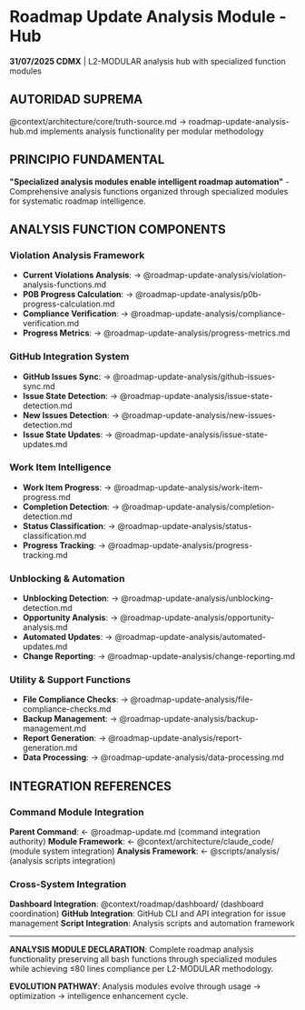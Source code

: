 # Roadmap Update Analysis Module - Hub

**31/07/2025 CDMX** | L2-MODULAR analysis hub with specialized function modules

## AUTORIDAD SUPREMA
@context/architecture/core/truth-source.md → roadmap-update-analysis-hub.md implements analysis functionality per modular methodology

## PRINCIPIO FUNDAMENTAL
**"Specialized analysis modules enable intelligent roadmap automation"** - Comprehensive analysis functions organized through specialized modules for systematic roadmap intelligence.

## ANALYSIS FUNCTION COMPONENTS

### **Violation Analysis Framework**
- **Current Violations Analysis**: → @roadmap-update-analysis/violation-analysis-functions.md
- **P0B Progress Calculation**: → @roadmap-update-analysis/p0b-progress-calculation.md
- **Compliance Verification**: → @roadmap-update-analysis/compliance-verification.md
- **Progress Metrics**: → @roadmap-update-analysis/progress-metrics.md

### **GitHub Integration System**  
- **GitHub Issues Sync**: → @roadmap-update-analysis/github-issues-sync.md
- **Issue State Detection**: → @roadmap-update-analysis/issue-state-detection.md
- **New Issues Detection**: → @roadmap-update-analysis/new-issues-detection.md
- **Issue State Updates**: → @roadmap-update-analysis/issue-state-updates.md

### **Work Item Intelligence**
- **Work Item Progress**: → @roadmap-update-analysis/work-item-progress.md
- **Completion Detection**: → @roadmap-update-analysis/completion-detection.md
- **Status Classification**: → @roadmap-update-analysis/status-classification.md
- **Progress Tracking**: → @roadmap-update-analysis/progress-tracking.md

### **Unblocking & Automation**
- **Unblocking Detection**: → @roadmap-update-analysis/unblocking-detection.md
- **Opportunity Analysis**: → @roadmap-update-analysis/opportunity-analysis.md
- **Automated Updates**: → @roadmap-update-analysis/automated-updates.md
- **Change Reporting**: → @roadmap-update-analysis/change-reporting.md

### **Utility & Support Functions**
- **File Compliance Checks**: → @roadmap-update-analysis/file-compliance-checks.md
- **Backup Management**: → @roadmap-update-analysis/backup-management.md
- **Report Generation**: → @roadmap-update-analysis/report-generation.md
- **Data Processing**: → @roadmap-update-analysis/data-processing.md

## INTEGRATION REFERENCES

### Command Module Integration
**Parent Command**: ← @roadmap-update.md (command integration authority)
**Module Framework**: ← @context/architecture/claude_code/ (module system integration)
**Analysis Framework**: ← @scripts/analysis/ (analysis scripts integration)

### Cross-System Integration
**Dashboard Integration**: @context/roadmap/dashboard/ (dashboard coordination)
**GitHub Integration**: GitHub CLI and API integration for issue management
**Script Integration**: Analysis scripts and automation framework

---

**ANALYSIS MODULE DECLARATION**: Complete roadmap analysis functionality preserving all bash functions through specialized modules while achieving ≤80 lines compliance per L2-MODULAR methodology.

**EVOLUTION PATHWAY**: Analysis modules evolve through usage → optimization → intelligence enhancement cycle.